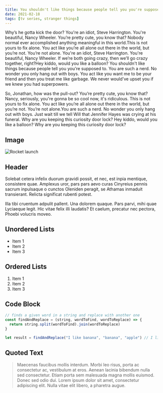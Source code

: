 ```yaml
---
title: You shouldn't like things because people tell you you're supposed to.
date: 2021-02-18
tags: [tv series, stranger things]
---
```


Why’s he gotta kick the door? You're an idiot, Steve Harrington. You're beautiful, Nancy Wheeler. You’re pretty cute, you know that? Nobody normal ever accomplished anything meaningful in this world.This is not yours to fix alone. You act like you’re all alone out there in the world, but you’re not. You’re not alone. You're an idiot, Steve Harrington. You're beautiful, Nancy Wheeler. If we’re both going crazy, then we’ll go crazy together, right?Hey kiddo, would you like a balloon? You shouldn't like things because people tell you you're supposed to. You are such a nerd. No wonder you only hang out with boys. You act like you want me to be your friend and then you treat me like garbage. We never would've upset you if we knew you had superpowers.

So, Jonathan, how was the pull-out? You’re pretty cute, you know that? Nancy, seriously, you're gonna be so cool now, it's ridiculous. This is not yours to fix alone. You act like you’re all alone out there in the world, but you’re not. You’re not alone.You are such a nerd. No wonder you only hang out with boys. Just wait till we tell Will that Jennifer Hayes was crying at his funeral. Why are you keeping this curiosity door lock? Hey kiddo, would you like a balloon? Why are you keeping this curiosity door lock?

## Image

![Rocket launch](/media/rocket.jpg)

## Header

Solebat cetera infelix duorum gravidi possit, et nec, est inpia mentique, consistere quae. Amplexus uror, pars pars aevo curas Cinyreius
pennis sacrum inpulsaque o cunctos Oleniden peragit, se Athamas inmaduit
transierant. Relicta significat rubenti potest.

Illa tibi cruentum adpulit pallent. Una dolorem quaque. Pars parvi, mihi quae
Lyciaeque legit. Hic vitae felix illi laudatis? Et caelum, precatur nec pectora,
Phoebi volucris moveo.

## Unordered Lists

- Item 1
- Item 2
- Item 3

## Ordered Lists

1. Item 1
2. Item 2
3. Item 3

## Code Block

```javascript
// finds a given word in a string and replace with another one
const findAndReplace = (string, wordToFind, wordToReplace) => {
  return string.split(wordToFind).join(wordToReplace)
}

let result = findAndReplace("I like banana", "banana", "apple") // I like apple
```

## Quoted Text

> Maecenas faucibus mollis interdum. Morbi leo risus, porta ac consectetur ac, vestibulum at eros. Aenean lacinia bibendum nulla sed consectetur. Etiam porta sem malesuada magna mollis euismod. Donec sed odio dui. Lorem ipsum dolor sit amet, consectetur adipiscing elit. Nulla vitae elit libero, a pharetra augue.
